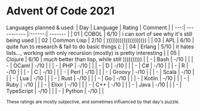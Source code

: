 # Advent Of Code 2021

Languages planned & used:
| Day | Language    | Rating | Comment |
| ---:| ----------- |:------:| ------- |
|  01 | COBOL       |   6/10 | i can sort of see why it's still being used |
|  02 | Common Lisp |   2/10 | ))))))))))))))))))))) |
|  03 | APL         |   6/10 | quite fun to research & fail to do basic things (: |
|  04 | Erlang      |   5/10 | it hates lists..., working with only recursion (mostly) is pretty interesting |
|  05 | Clojure     |   6/10 | *much* better than lisp, while still )))))))))) |
|   - | Bash        |   -/10 |  |
|   - | OCaml       |   -/10 |  |
|   - | PHP         |   -/10 |  |
|   - | D           |   -/10 |  |
|   - | C#          |   -/10 |  |
|   - | R           |   -/10 |  |
|   - | C           |   -/10 |  |
|   - | Perl        |   -/10 |  |
|   - | Groovy      |   -/10 |  |
|   - | Scala       |   -/10 |  |
|   - | Lua         |   -/10 |  |
|   - | Rust        |   -/10 |  |
|   - | Go          |   -/10 |  |
|   - | Kotlin      |   -/10 |  |
|   - | Ruby        |   -/10 |  |
|   - | Elixir      |   -/10 |  |
|   - | C++         |   -/10 |  |
|   - | Java        |   -/10 |  |
|   - | TypeScript  |   -/10 |  |
|   - | Python      |   -/10 |  |

<small>These ratings are mostly subjective, and sometimes influenced by that day's puzzle.</small>
